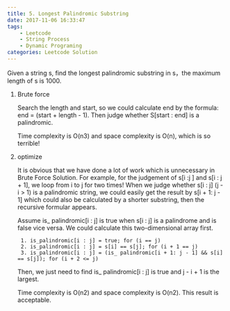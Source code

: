 ```yaml
---
title: 5. Longest Palindromic Substring
date: 2017-11-06 16:33:47
tags: 
	- Leetcode
	- String Process
	- Dynamic Programing
categories: Leetcode Solution
---
```


Given a string s, find the longest palindromic substring in s，the maximum length of s is 1000.


1. Brute force

	Search the length and start, so we could calculate end by the formula: end 	= (start + length - 1). Then judge whether S[start : end] is a palindromic.
	
	Time complexity is O(n3) and space complexity is O(n), which is so terrible!
	
2. optimize

	It is obvious that we have done a lot of work which is unnecessary in Brute Force Solution. For example, for the judgement of s[i :j ] and s[i : j + 1], we loop from i to j for two times! When we judge whether s[i : j] (j - i > 1) is a palindromic string, we could easily get the result by s[i + 1: j - 1] which could also be calculated by a shorter substring, then the recursive formular appears.
	
	Assume is_ palindromic[i : j] is true when s[i : j] is a palindrome and is false vice versa. We could calculate this two-dimensional array first. 
	
		1. is_palindromic[i : j] = true; for (i == j)
		2. is_palindromic[i : j] = s[i] == s[j]; for (i + 1 == j)
		3. is_palindromic[i : j] = (is_ palindromic[i + 1: j - 1] && s[i] == s[j]); for (i + 2 <= j)
	
	Then, we just need to find is_ palindromic[i : j] is true and j - i + 1 is the largest.

	Time complexity is O(n2) and space complexity is O(n2). This result is acceptable.